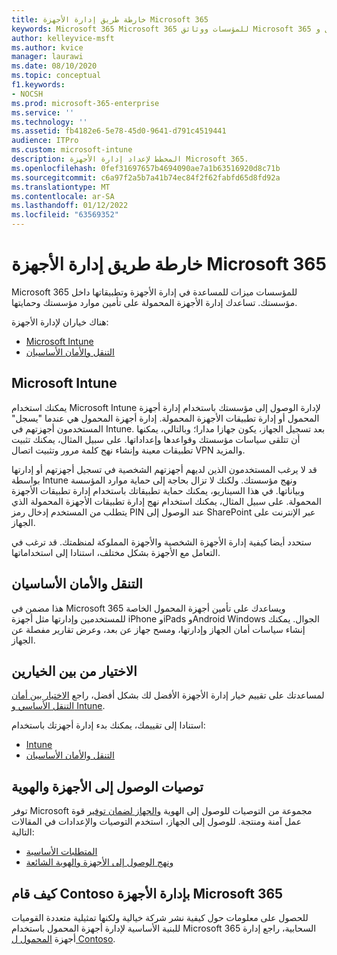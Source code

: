```yaml
---
title: خارطة طريق إدارة الأجهزة Microsoft 365
keywords: Microsoft 365 Microsoft 365 للمؤسسات ووثائق Microsoft 365 وإدارة أجهزة المحمول و Intune
author: kelleyvice-msft
ms.author: kvice
manager: laurawi
ms.date: 08/10/2020
ms.topic: conceptual
f1.keywords:
- NOCSH
ms.prod: microsoft-365-enterprise
ms.service: ''
ms.technology: ''
ms.assetid: fb4182e6-5e78-45d0-9641-d791c4519441
audience: ITPro
ms.custom: microsoft-intune
description: المخطط لإعداد إدارة الأجهزة Microsoft 365.
ms.openlocfilehash: 0fef31697657b4694090ae7a1b63516920d8c71b
ms.sourcegitcommit: c6a97f2a5b7a41b74ec84f2f62fabfd65d8fd92a
ms.translationtype: MT
ms.contentlocale: ar-SA
ms.lasthandoff: 01/12/2022
ms.locfileid: "63569352"
---
```

# <a name="device-management-roadmap-for-microsoft-365"></a>خارطة طريق إدارة الأجهزة Microsoft 365

Microsoft 365 للمؤسسات ميزات للمساعدة في إدارة الأجهزة وتطبيقاتها داخل مؤسستك. تساعدك إدارة الأجهزة المحمولة على تأمين موارد مؤسستك وحمايتها.

هناك خياران لإدارة الأجهزة:

- [Microsoft Intune](#microsoft-intune)
- [التنقل والأمان الأساسيان](#basic-mobility-and-security)

## <a name="microsoft-intune"></a>Microsoft Intune

يمكنك استخدام Microsoft Intune لإدارة الوصول إلى مؤسستك باستخدام إدارة أجهزة المحمول أو إدارة تطبيقات الأجهزة المحمولة. إدارة أجهزة المحمول هي عندما "يسجل" المستخدمون أجهزتهم في Intune. بعد تسجيل الجهاز، يكون جهازا مدارا؛ وبالتالي، يمكنها أن تتلقى سياسات مؤسستك وقواعدها وإعداداتها. على سبيل المثال، يمكنك تثبيت تطبيقات معينة وإنشاء نهج كلمة مرور وتثبيت اتصال VPN والمزيد.

قد لا يرغب المستخدمون الذين لديهم أجهزتهم الشخصية في تسجيل أجهزتهم أو إدارتها بواسطة Intune ونهج مؤسستك. ولكنك لا تزال بحاجة إلى حماية موارد المؤسسة وبياناتها. في هذا السيناريو، يمكنك حماية تطبيقاتك باستخدام إدارة تطبيقات الأجهزة المحمولة. على سبيل المثال، يمكنك استخدام نهج إدارة تطبيقات الأجهزة المحمولة الذي يتطلب من المستخدم إدخال رمز PIN عند الوصول إلى SharePoint عبر الإنترنت على الجهاز.

ستحدد أيضا كيفية إدارة الأجهزة الشخصية والأجهزة المملوكة لمنظمتك. قد ترغب في التعامل مع الأجهزة بشكل مختلف، استنادا إلى استخداماتها.

## <a name="basic-mobility-and-security"></a>التنقل والأمان الأساسيان

هذا مضمن في Microsoft 365 ويساعدك على تأمين أجهزة المحمول الخاصة للمستخدمين وإدارتها مثل أجهزة iPhone وiPads وAndroid Windows الجوال. يمكنك إنشاء سياسات أمان الجهاز وإدارتها، ومسح جهاز عن بعد، وعرض تقارير مفصلة عن الجهاز.

## <a name="choose-between-the-two-options"></a>الاختيار من بين الخيارين

لمساعدتك على تقييم خيار إدارة الأجهزة الأفضل لك بشكل أفضل، راجع [الاختيار بين أمان التنقل الأساسي و Intune](/office365/securitycompliance/choose-between-mdm-and-intune).

استنادا إلى تقييمك، يمكنك بدء إدارة أجهزتك باستخدام:

- [Intune](/microsoft-365/solutions/manage-devices-with-intune-overview)
- [التنقل والأمان الأساسيان](https://support.microsoft.com/office/set-up-basic-mobility-and-security-dd892318-bc44-4eb1-af00-9db5430be3cd)
 
## <a name="identity-and-device-access-recommendations"></a>توصيات الوصول إلى الأجهزة والهوية

توفر Microsoft مجموعة من التوصيات للوصول إلى الهوية [والجهاز لضمان توفير](../security/office-365-security/microsoft-365-policies-configurations.md) قوة عمل آمنة ومنتجة. للوصول إلى الجهاز، استخدم التوصيات والإعدادات في المقالات التالية:

- [المتطلبات الأساسية](../security/office-365-security/identity-access-prerequisites.md)
- [ونهج الوصول إلى الأجهزة والهوية الشائعة](../security/office-365-security/identity-access-policies.md)

## <a name="how-contoso-did-device-management-for-microsoft-365"></a>كيف قام Contoso بإدارة الأجهزة Microsoft 365

للحصول على معلومات حول كيفية نشر شركة خيالية ولكنها تمثيلية متعددة القوميات للبنية الأساسية لإدارة أجهزة المحمول باستخدام Microsoft 365 السحابية، راجع إدارة أجهزة [المحمول ل Contoso](contoso-mdm.md).
